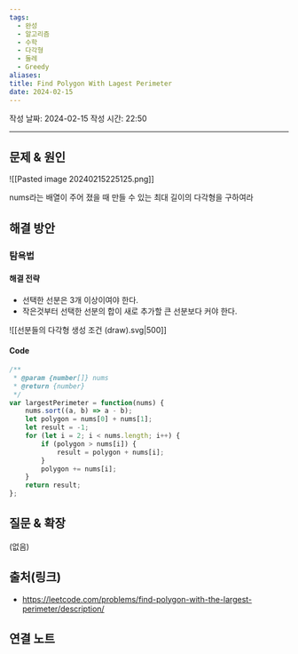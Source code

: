 ```yaml
---
tags:
  - 완성
  - 알고리즘
  - 수학
  - 다각형
  - 둘레
  - Greedy
aliases:
title: Find Polygon With Lagest Perimeter
date: 2024-02-15
---
```

작성 날짜: 2024-02-15
작성 시간: 22:50


----

## 문제 & 원인
![[Pasted image 20240215225125.png]]

nums라는 배열이 주어 졌을 때 만들 수 있는 최대 길이의 다각형을 구하여라
## 해결 방안
### 탐욕법

#### 해결 전략
- 선택한 선분은 3개 이상이여야 한다.
- 작은것부터 선택한 선분의 합이 새로 추가할 큰 선분보다 커야 한다.

![[선분들의 다각형 생성 조건 (draw).svg|500]]

#### Code

```js
/**
 * @param {number[]} nums
 * @return {number}
 */
var largestPerimeter = function(nums) {
    nums.sort((a, b) => a - b);
    let polygon = nums[0] + nums[1];
    let result = -1;
    for (let i = 2; i < nums.length; i++) {
        if (polygon > nums[i]) {
            result = polygon + nums[i];
        }
        polygon += nums[i];
    }
    return result;
};
```

## 질문 & 확장

(없음)

## 출처(링크)
- https://leetcode.com/problems/find-polygon-with-the-largest-perimeter/description/

## 연결 노트
